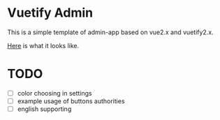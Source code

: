 # Vuetify Admin

This is a simple template of admin-app based on vue2.x and vuetify2.x.

[Here](https://taoqingqiu.github.io/vuetify-admin/) is what it looks like.

# TODO

- [ ] color choosing in settings
- [ ] example usage of  buttons authorities
- [ ] english supporting
